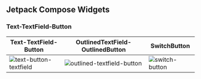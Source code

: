 ## Jetpack Compose Widgets

### Text-TextField-Button

| Text-TextField-Button          | OutlinedTextField-OutlinedButton     |  SwitchButton    |
| ------------------------- | ------------------------- | ------------------------- |
| ![text-button-textfield](https://github.com/mendess12/JetpackComposeWidgets/assets/76566952/e3d364e9-c7e3-4d4b-a5bc-e13192d90caf) | ![outlined-textfield-button](https://github.com/mendess12/JetpackComposeWidgets/assets/76566952/258061de-0a57-45a6-88a5-8cb483e77b05) | ![switch-button](https://github.com/mendess12/JetpackComposeWidgets/assets/76566952/57dcb54a-adf0-4417-94c6-89d22fa183be) |

